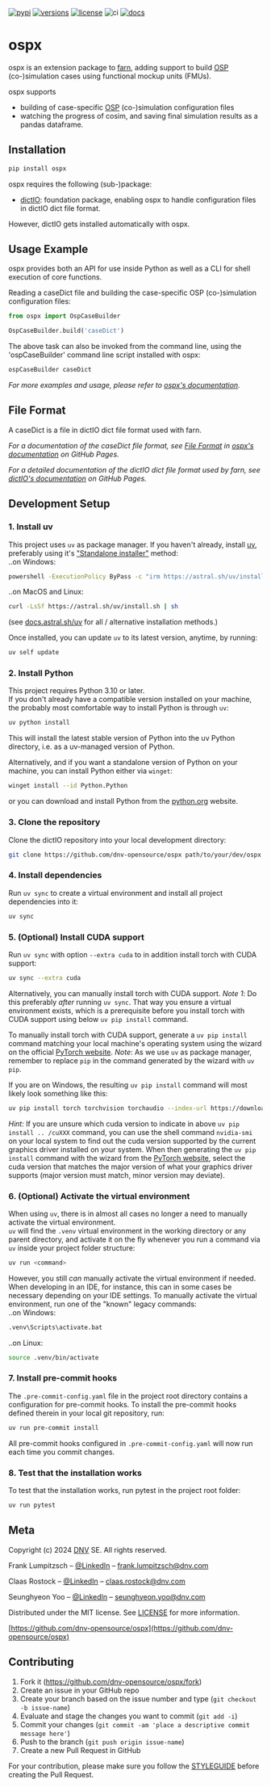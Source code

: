 [![pypi](https://img.shields.io/pypi/v/ospx.svg?color=blue)](https://pypi.python.org/pypi/ospx)
[![versions](https://img.shields.io/pypi/pyversions/ospx.svg?color=blue)](https://pypi.python.org/pypi/ospx)
[![license](https://img.shields.io/pypi/l/ospx.svg)](https://github.com/dnv-opensource/ospx/blob/main/LICENSE)
![ci](https://img.shields.io/github/actions/workflow/status/dnv-opensource/ospx/.github%2Fworkflows%2Fnightly_build.yml?label=ci)
[![docs](https://img.shields.io/github/actions/workflow/status/dnv-opensource/ospx/.github%2Fworkflows%2Fpush_to_release.yml?label=docs)][ospx_docs]

# ospx
ospx is an extension package to [farn][farn_docs], adding support to build [OSP][osp_docs] (co-)simulation cases using functional mockup units (FMUs).

ospx supports
* building of case-specific [OSP][osp_docs] (co-)simulation configuration files
* watching the progress of cosim, and saving final simulation results as a pandas dataframe.

## Installation

```sh
pip install ospx
```
ospx requires the following (sub-)package:
* [dictIO][dictIO_docs]: foundation package, enabling ospx to handle configuration files in dictIO dict file format.

However, dictIO gets installed automatically with ospx.

## Usage Example

ospx provides both an API for use inside Python as well as a CLI for shell execution of core functions.

Reading a caseDict file and building the case-specific OSP (co-)simulation configuration files:
```py
from ospx import OspCaseBuilder

OspCaseBuilder.build('caseDict')
```

The above task can also be invoked from the command line, using the 'ospCaseBuilder' command line script installed with ospx:
```sh
ospCaseBuilder caseDict
```

_For more examples and usage, please refer to [ospx's documentation][ospx_docs]._

## File Format
A caseDict is a file in dictIO dict file format used with farn.

_For a documentation of the caseDict file format, see [File Format](fileFormat.rst) in [ospx's documentation][ospx_docs] on GitHub Pages._

_For a detailed documentation of the dictIO dict file format used by farn, see [dictIO's documentation][dictIO_docs] on GitHub Pages._

## Development Setup

### 1. Install uv
This project uses `uv` as package manager.
If you haven't already, install [uv](https://docs.astral.sh/uv), preferably using it's ["Standalone installer"](https://docs.astral.sh/uv/getting-started/installation/#__tabbed_1_2) method: <br>
..on Windows:
```sh
powershell -ExecutionPolicy ByPass -c "irm https://astral.sh/uv/install.ps1 | iex"
```
..on MacOS and Linux:
```sh
curl -LsSf https://astral.sh/uv/install.sh | sh
```
(see [docs.astral.sh/uv](https://docs.astral.sh/uv/getting-started/installation/) for all / alternative installation methods.)

Once installed, you can update `uv` to its latest version, anytime, by running:
```sh
uv self update
```

### 2. Install Python
This project requires Python 3.10 or later. <br>
If you don't already have a compatible version installed on your machine, the probably most comfortable way to install Python is through `uv`:
```sh
uv python install
```
This will install the latest stable version of Python into the uv Python directory, i.e. as a uv-managed version of Python.

Alternatively, and if you want a standalone version of Python on your machine, you can install Python either via `winget`:
```sh
winget install --id Python.Python
```
or you can download and install Python from the [python.org](https://www.python.org/downloads/) website.

### 3. Clone the repository
Clone the dictIO repository into your local development directory:
```sh
git clone https://github.com/dnv-opensource/ospx path/to/your/dev/ospx
```

### 4. Install dependencies
Run `uv sync` to create a virtual environment and install all project dependencies into it:
```sh
uv sync
```

### 5. (Optional) Install CUDA support
Run `uv sync` with option `--extra cuda` to in addition install torch with CUDA support:
```sh
uv sync --extra cuda
```

Alternatively, you can manually install torch with CUDA support.
_Note 1_: Do this preferably _after_ running `uv sync`. That way you ensure a virtual environment exists, which is a prerequisite before you install torch with CUDA support using below `uv pip install` command.

To manually install torch with CUDA support, generate a `uv pip install` command matching your local machine's operating system using the wizard on the official [PyTorch website](https://pytorch.org/get-started/locally/).
_Note_: As we use `uv` as package manager, remember to replace `pip` in the command generated by the wizard with `uv pip`.

If you are on Windows, the resulting `uv pip install` command will most likely look something like this:
```sh
uv pip install torch torchvision torchaudio --index-url https://download.pytorch.org/whl/cu124
```

_Hint:_ If you are unsure which cuda version to indicate in above `uv pip install .. /cuXXX` command, you can use the shell command `nvidia-smi` on your local system to find out the cuda version supported by the current graphics driver installed on your system. When then generating the `uv pip install` command with the wizard from the [PyTorch website](https://pytorch.org/get-started/locally/), select the cuda version that matches the major version of what your graphics driver supports (major version must match, minor version may deviate).


### 6. (Optional) Activate the virtual environment
When using `uv`, there is in almost all cases no longer a need to manually activate the virtual environment. <br>
`uv` will find the `.venv` virtual environment in the working directory or any parent directory, and activate it on the fly whenever you run a command via `uv` inside your project folder structure:
```sh
uv run <command>
```

However, you still _can_ manually activate the virtual environment if needed.
When developing in an IDE, for instance, this can in some cases be necessary depending on your IDE settings.
To manually activate the virtual environment, run one of the "known" legacy commands: <br>
..on Windows:
```sh
.venv\Scripts\activate.bat
```
..on Linux:
```sh
source .venv/bin/activate
```

### 7. Install pre-commit hooks
The `.pre-commit-config.yaml` file in the project root directory contains a configuration for pre-commit hooks.
To install the pre-commit hooks defined therein in your local git repository, run:
```sh
uv run pre-commit install
```

All pre-commit hooks configured in `.pre-commit-config.yaml` will now run each time you commit changes.


### 8. Test that the installation works
To test that the installation works, run pytest in the project root folder:
```sh
uv run pytest
```

## Meta

Copyright (c) 2024 [DNV](https://www.dnv.com) SE. All rights reserved.

Frank Lumpitzsch – [@LinkedIn](https://www.linkedin.com/in/frank-lumpitzsch-23013196/) – frank.lumpitzsch@dnv.com

Claas Rostock – [@LinkedIn](https://www.linkedin.com/in/claasrostock/?locale=en_US) – claas.rostock@dnv.com

Seunghyeon Yoo – [@LinkedIn](https://www.linkedin.com/in/seunghyeon-yoo-3625173b/) – seunghyeon.yoo@dnv.com

Distributed under the MIT license. See [LICENSE](LICENSE.md) for more information.

[https://github.com/dnv-opensource/ospx](https://github.com/dnv-opensource/ospx)

## Contributing

1. Fork it (<https://github.com/dnv-opensource/ospx/fork>)
2. Create an issue in your GitHub repo
3. Create your branch based on the issue number and type (`git checkout -b issue-name`)
4. Evaluate and stage the changes you want to commit (`git add -i`)
5. Commit your changes (`git commit -am 'place a descriptive commit message here'`)
6. Push to the branch (`git push origin issue-name`)
7. Create a new Pull Request in GitHub

For your contribution, please make sure you follow the [STYLEGUIDE](STYLEGUIDE.md) before creating the Pull Request.

<!-- Markdown link & img dfn's -->
[dictIO_docs]: https://dnv-opensource.github.io/dictIO/README.html
[ospx_docs]: https://dnv-opensource.github.io/ospx/README.html
[farn_docs]: https://dnv-opensource.github.io/farn/README.html
[osp_docs]: https://open-simulation-platform.github.io/

